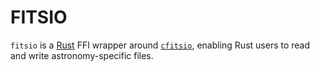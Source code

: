 # FITSIO

`fitsio` is a [Rust] FFI wrapper around [`cfitsio`], enabling Rust users
to read and write astronomy-specific files.

[`cfitsio`]: http://heasarc.gsfc.nasa.gov/fitsio/fitsio.html
[Rust]: https://rust-lang.org/
